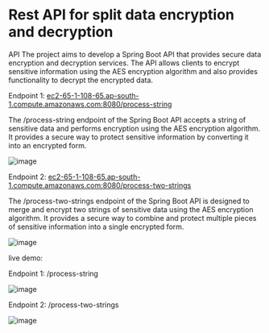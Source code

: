 # Rest API for split data encryption and decryption
API
The project aims to develop a Spring Boot API that provides secure data encryption and decryption services. The API allows clients to encrypt sensitive information using the AES encryption algorithm and also provides functionality to decrypt the encrypted data.

Endpoint 1: [ec2-65-1-108-65.ap-south-1.compute.amazonaws.com:8080/process-string](url)

The /process-string endpoint of the Spring Boot API accepts a string of sensitive data and performs encryption using the AES encryption algorithm. It provides a secure way to protect sensitive information by converting it into an encrypted form.

![image](https://github.com/yogendradevil/Rest-API-for-split-data-encryption-and-decryption/assets/81254268/dd889e6f-98d0-46a0-8fd9-79e866bdcfdc)

Endpoint 2: [ec2-65-1-108-65.ap-south-1.compute.amazonaws.com:8080/process-two-strings](url)

The /process-two-strings endpoint of the Spring Boot API is designed to merge and encrypt two strings of sensitive data using the AES encryption algorithm. It provides a secure way to combine and protect multiple pieces of sensitive information into a single encrypted form.

![image](https://github.com/yogendradevil/Rest-API-for-split-data-encryption-and-decryption/assets/81254268/0d4fc2fc-15b4-4a70-ac29-6a9f7e8247e1)

live demo:

Endpoint 1: /process-string

![image](https://github.com/yogendradevil/Rest-API-for-split-data-encryption-and-decryption/assets/81254268/d497e014-fde6-4254-84ff-2aa899038955)

Endpoint 2: /process-two-strings

![image](https://github.com/yogendradevil/Rest-API-for-split-data-encryption-and-decryption/assets/81254268/44272666-3a85-49b9-bc13-3fa9f953f4ad)

